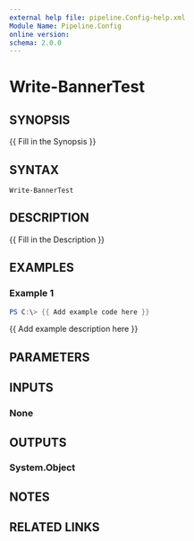 ```yaml
---
external help file: pipeline.Config-help.xml
Module Name: Pipeline.Config
online version:
schema: 2.0.0
---
```


# Write-BannerTest

## SYNOPSIS
{{ Fill in the Synopsis }}

## SYNTAX

```
Write-BannerTest
```

## DESCRIPTION
{{ Fill in the Description }}

## EXAMPLES

### Example 1
```powershell
PS C:\> {{ Add example code here }}
```

{{ Add example description here }}

## PARAMETERS

## INPUTS

### None

## OUTPUTS

### System.Object
## NOTES

## RELATED LINKS
